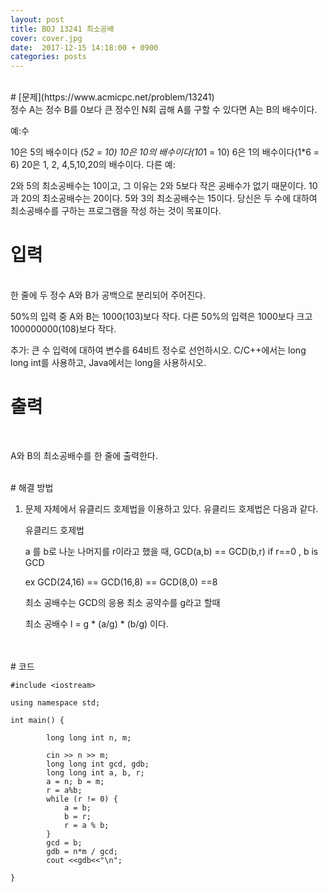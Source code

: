 ```yaml
---
layout: post
title: BOJ 13241 최소공배
cover: cover.jpg
date:  2017-12-15 14:18:00 + 0900
categories: posts
---
```

<br>
# [문제](https://www.acmicpc.net/problem/13241)

<br>
정수 A는 정수 B를 0보다 큰 정수인 N회 곱해 A를 구할 수 있다면 A는 B의 배수이다.

예:수

10은 5의 배수이다 (5*2 = 10)
10은 10의 배수이다(10*1 = 10)
6은 1의 배수이다(1*6 = 6)
20은 1, 2, 4,5,10,20의 배수이다.
다른 예:

2와 5의 최소공배수는 10이고, 그 이유는 2와 5보다 작은 공배수가 없기 때문이다.
10과 20의 최소공배수는 20이다.
5와 3의 최소공배수는 15이다.
당신은 두 수에 대하여 최소공배수를 구하는 프로그램을 작성 하는 것이 목표이다.
<br>
# 입력
<br>
한 줄에 두 정수 A와 B가 공백으로 분리되어 주어진다.

50%의 입력 중 A와 B는 1000(103)보다 작다. 다른 50%의 입력은 1000보다 크고 100000000(108)보다 작다.

추가: 큰 수 입력에 대하여 변수를 64비트 정수로 선언하시오. C/C++에서는 long long int를 사용하고, Java에서는 long을 사용하시오.
<br>
# 출력
<br>

A와 B의 최소공배수를 한 줄에 출력한다.

<br>
# 해결 방법

1. 문제 자체에서 유클리드 호제법을 이용하고 있다. 유클리드 호제법은 다음과 같다.
	
	유클리드 호제법
	
	a 를  b로 나눈  나머지를 r이라고 했을 때, 
	GCD(a,b) == GCD(b,r) 
	if r==0 , b is GCD
	
	ex
	GCD(24,16) == GCD(16,8) == GCD(8,0) ==8
	
	
	최소 공배수는 GCD의 응용
	최소 공약수를 g라고 할때
	
	최소 공배수  l = g * (a/g) * (b/g) 이다.
 
<br>



<br>
# 코드
<br>

	#include <iostream>
	
	using namespace std;
	
	int main() {
	
			long long int n, m;
	
			cin >> n >> m;
			long long int gcd, gdb;
			long long int a, b, r;
			a = n; b = m;
			r = a%b;
			while (r != 0) {
				a = b;
				b = r;
				r = a % b;
			}
			gcd = b;
			gdb = n*m / gcd;
			cout <<gdb<<"\n";
	
	}